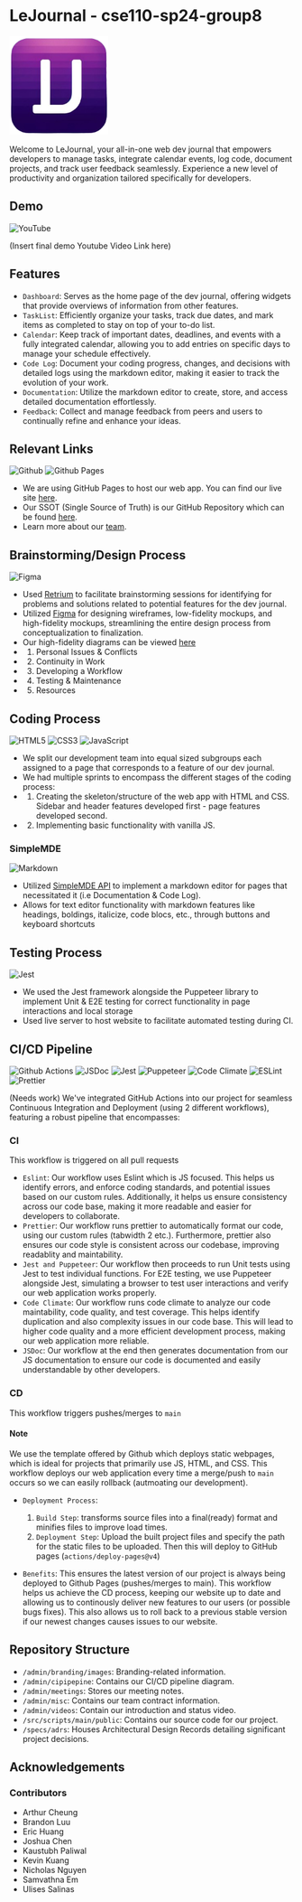 # LeJournal - cse110-sp24-group8

<img src="./src/scripts/main/public/icons/journallogo-icon.png" width="175">

Welcome to LeJournal, your all-in-one web dev journal that empowers developers to manage tasks, integrate calendar events, log code, document projects, and track user feedback seamlessly. Experience a new level of productivity and organization tailored specifically for developers.

## Demo 
![YouTube](https://img.shields.io/badge/YouTube-FF0000?style=for-the-badge&logo=youtube&logoColor=white) 

(Insert final demo Youtube Video Link here) 

## Features 

- `Dashboard`: Serves as the home page of the dev journal, offering widgets that provide overviews of information from other features.
- `TaskList`: Efficiently organize your tasks, track due dates, and mark items as completed to stay on top of your to-do list.
- `Calendar`: Keep track of important dates, deadlines, and events with a fully integrated calendar, allowing you to add entries on specific days to manage your schedule effectively.
- `Code Log`: Document your coding progress, changes, and decisions with detailed logs using the markdown editor, making it easier to track the evolution of your work.
- `Documentation`: Utilize the markdown editor to create, store, and access detailed documentation effortlessly.
- `Feedback`: Collect and manage feedback from peers and users to continually refine and enhance your ideas.

## Relevant Links 
![Github](https://img.shields.io/badge/GitHub-100000?style=for-the-badge&logo=github&logoColor=white)
![Github Pages](https://img.shields.io/badge/GitHub%20Pages-222222?style=for-the-badge&logo=GitHub%20Pages&logoColor=white)
- We are using GitHub Pages to host our web app. You can find our live site [here](https://cse110-sp24-group8.github.io/cse110-sp24-group8/).
- Our SSOT (Single Source of Truth) is our GitHub Repository which can be found [here](https://github.com/cse110-sp24-group8/cse110-sp24-group8).
- Learn more about our [team](/admin/team.md).

## Brainstorming/Design Process
![Figma](https://img.shields.io/badge/Figma-F24E1E?style=for-the-badge&logo=figma&logoColor=white)
- Used [Retrium](https://app.retrium.com/) to facilitate brainstorming sessions for identifying for problems and solutions related to potential features for the dev journal.
- Utilized [Figma](https://www.figma.com/) for designing wireframes, low-fidelity mockups, and high-fidelity mockups, streamlining the entire design process from conceptualization to finalization. 
- Our high-fidelity diagrams can be viewed [here](https://www.figma.com/design/iuuBu34fkbDqax3Vnc2bUJ/High-Fidelity-Diagram?node-id=0-1&t=GznIrdROIvAf74bI-0)
- 1. Personal Issues & Conflicts
- 2. Continuity in Work
- 3. Developing a Workflow
- 4. Testing & Maintenance
- 5. Resources

## Coding Process
![HTML5](https://img.shields.io/badge/HTML5-E34F26?style=for-the-badge&logo=html5&logoColor=white)
![CSS3](https://img.shields.io/badge/CSS3-1572B6?style=for-the-badge&logo=css3&logoColor=white)
![JavaScript](https://img.shields.io/badge/JavaScript-323330?style=for-the-badge&logo=javascript&logoColor=F7DF1E)
- We split our development team into equal sized subgroups each assigned to a page that corresponds to a feature of our dev journal. 
- We had multiple sprints to encompass the different stages of the coding process:
- 1. Creating the skeleton/structure of the web app with HTML and CSS. Sidebar and header features developed first - page features developed second.
- 2. Implementing basic functionality with vanilla JS. 

### SimpleMDE
![Markdown](https://img.shields.io/badge/Markdown-000000?style=for-the-badge&logo=markdown&logoColor=white)
- Utilized [SimpleMDE API](https://simplemde.com/) to implement a markdown editor for pages that necessitated it (i.e Documentation & Code Log).
- Allows for text editor functionality with markdown features like headings, boldings, italicize, code blocs, etc., through buttons and keyboard shortcuts


## Testing Process
![Jest](https://img.shields.io/badge/Jest-323330?style=for-the-badge&logo=Jest&logoColor=white)
- We used the Jest framework alongside the Puppeteer library to implement Unit & E2E testing for correct functionality in page interactions and local storage
- Used live server to host website to facilitate automated testing during CI.


## CI/CD Pipeline
![Github Actions](https://img.shields.io/badge/GitHub_Actions-2088FF?style=for-the-badge&logo=github-actions&logoColor=white)
![JSDoc](https://img.shields.io/badge/JSDoc-8FC743?style=for-the-badge&logo=jsdoc&logoColor=white)
![Jest](https://img.shields.io/badge/Jest-323330?style=for-the-badge&logo=Jest&logoColor=white)
![Puppeteer](https://img.shields.io/badge/Puppeteer-40B5A4?style=for-the-badge&logo=puppeteer&logoColor=white)
![Code Climate](https://img.shields.io/badge/Code_Climate-000000?style=for-the-badge&logo=code-climate&logoColor=white)
![ESLint](https://img.shields.io/badge/ESLint-4B32C3?style=for-the-badge&logo=eslint&logoColor=white)
![Prettier](https://img.shields.io/badge/Prettier-F7B93E?style=for-the-badge&logo=prettier&logoColor=white)


(Needs work)
We've integrated GitHub Actions into our project for seamless Continuous Integration and Deployment (using 2 different workflows), featuring a robust pipeline that encompasses:

### CI

This workflow is triggered on all pull requests 

- `Eslint`: Our workflow uses Eslint which is JS focused. This helps us identify errors, and enforce coding standards, and potential issues based on our custom rules. Additionally, it helps us ensure consistency across our code base, making it more readable and easier for developers to collaborate.
- `Prettier`: Our workflow runs prettier to automatically format our code, using our custom rules (tabwidth 2 etc.). Furthermore, prettier also ensures our code style is consistent across our codebase, improving readablity and maintability.
- `Jest and Puppeteer`: Our workflow then proceeds to run Unit tests using Jest to test individual functions. For E2E testing, we use Puppeteer alongside Jest, simulating a browser to test user interactions and verify our web application works properly.
- `Code Climate`: Our workflow runs code climate to analyze our code maintability, code quality, and test coverage. This helps identify duplication and also complexity issues in our code base. This will lead to  higher code quality and a more efficient development process, making our web application more reliable.
- `JSDoc`: Our workflow at the end then generates documentation from our JS documentation to ensure our code is documented and easily understandable by other developers.
### CD
This workflow triggers pushes/merges to `main` 
#### Note
 We use the template offered by Github which deploys static webpages, which is ideal for projects that primarily use JS, HTML, and CSS. This workflow deploys our web application every time a merge/push to `main` occurs so we can easily rollback (autmoating our development).

 - `Deployment Process`: 
    1) `Build Step`: transforms source files into a final(ready) format and  minifies files to improve load times.
    2) `Deployment Step`: Upload the built project files and specify the path for the static files to be uploaded. Then this will deploy to GitHub pages (`actions/deploy-pages@v4`)

- `Benefits`: This ensures the latest version of our project is always being deployed to Github Pages (pushes/merges to main). This workflow helps us achieve the CD process, keeping our website up to date and allowing us to continously deliver new features to our users (or possible bugs fixes). This also allows us to roll back to a previous stable version if our newest changes causes issues to our website.

## Repository Structure

- `/admin/branding/images`: Branding-related information.
- `/admin/cipipepine`: Contains our CI/CD pipeline diagram.
- `/admin/meetings`: Stores our meeting notes.
- `/admin/misc`: Contains our team contract information.
- `/admin/videos`: Contain our introduction and status video.
- `/src/scripts/main/public`: Contains our source code for our project.
- `/specs/adrs`: Houses Architectural Design Records detailing significant project decisions.

## Acknowledgements

### Contributors 

- Arthur Cheung
- Brandon Luu
- Eric Huang
- Joshua Chen
- Kaustubh Paliwal
- Kevin Kuang
- Nicholas Nguyen
- Samvathna Em
- Ulises Salinas

